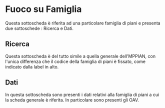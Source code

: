 # Fuoco su Famiglia

Questa sottoscheda è riferita ad una particolare famiglia di piani e presenta due sottoschede :  Ricerca e Dati.

## Ricerca
Questa sottoscheda è del tutto simile a quella generale dell'MPPIAN, con l'unica differenza che il codice della famiglia di piani è fissato, come indicato dalla label in alto.

## Dati
In questa sottoscheda sono presenti i dati relativi alla famiglia di piani a cui la scheda generale è riferita. In particolare sono presenti gli OAV.
